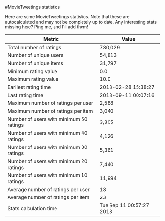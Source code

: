 #MovieTweetings statistics

Here are some MovieTweetings statistics. Note that these are autocalculated and may not be completely up to date. Any interesting stats missing here? Ping me, and I'll add them!

Metric | Value
--- | ---
Total number of ratings                 | 730,029
Number of unique users                  | 54,813
Number of unique items                  | 31,797
Minimum rating value                    | 0.0
Maximum rating value                    | 10.0
Earliest rating time                    | 2013-02-28 15:38:27
Last rating time                        | 2018-09-11 00:07:16
Maximum number of ratings per user      | 2,588
Maximum number of ratings per item      | 3,040
Number of users with minimum 50 ratings | 3,305
Number of users with minimum 40 ratings | 4,126
Number of users with minimum 30 ratings | 5,361
Number of users with minimum 20 ratings | 7,440
Number of users with minimum 10 ratings | 11,994
Average number of ratings per user      | 13
Average number of ratings per item      | 23
Stats calculation time                  | Tue Sep 11 00:57:27 2018

